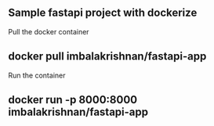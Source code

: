 ## Sample fastapi project with dockerize 

Pull the docker container

## docker pull imbalakrishnan/fastapi-app

Run the container

## docker run -p 8000:8000 imbalakrishnan/fastapi-app

